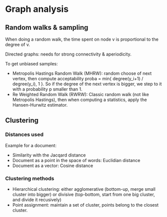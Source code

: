 # Graph analysis

## Random walks & sampling

When doing a random walk, the time spent on node v is proportional to the degree of v.

Directed graphs: needs for strong connectivity & aperiodicity.

To get unbiased samples:
- Metropolis Hastings Random Walk (MHRW): random choose of next vertex, then compute acceptability proba = min{ degree(y\_i+1) / degree(y\_i), 1 }. So if the degree of the next vertex is bigger, we step to it with a probability p smaller than 1.
- Re Weighted Random Walk (RWRW): Classic random walk (not like Metropolis Hastings), then when computing a statistics, apply the Hansen-Hurwitz estimator.

## Clustering

### Distances used

Example for a document:
- Similarity with the Jacqard distance
- Document as a point in the space of words: Euclidian distance
- Document as a vector: Cosine distance

### Clustering methods

- Hierarchical clustering: either agglomerative (bottom-up, merge small cluster into bigger) or divisive (top-bottom, start from one big cluster, and divide it recusively)
- Point assignment: maintain a set of cluster, points belong to the closest cluster.

